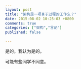 ```yaml
---
layout: post
title: "架构是一项关于过程的工作么？"
date: 2015-08-02 10:25:03 +0800
comments: true
categories: ["架构","言论"]
published: false

---
```


是的。我认为是的。

可能有些同学不同意。
